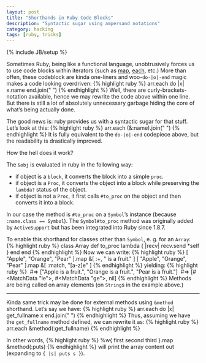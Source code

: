 ```yaml
---
layout: post
title: "Shorthands in Ruby Code Blocks"
description: "Syntactic sugar using ampersand notations"
category: hacking
tags: [ruby, tricks]
---
```

{% include JB/setup %}

Sometimes Ruby, being like a functional language, unobtrusively forces us to use
code blocks within iterators (such as [map](http://www.ruby-doc.org/core-1.9.3/Array.html#method-i-map), 
[each](http://www.ruby-doc.org/core-1.9.3/Array.html#method-i-each), etc.) More than offen, these codeblock
are kinda one-liners and woo-`do-|o|-end` magic makes a code looking overdriven:
{% highlight ruby %}
arr.each do |x|
  x.name
end.join(" ")
{% endhighlight %}
Well, there are curly-brackets-notation available, hence we may rewrite the code above within one line.
But there is still a lot of absolutely unnecessary garbage hiding the core of what’s being actually done.

The good news is: ruby provides us with a syntactic sugar for that stuff. Let’s look at this:
{% highlight ruby %}
arr.each (&:name).join(" ")
{% endhighlight %}
It is fully equivalent to the `do-|o|-end` codepiece above, but the readability is drastically improved.

How the hell does it work?

The `&obj` is evaluated in ruby in the following way:

 * if object is a `block`, it converts the block into a simple `proc`.
 * if object is a `Proc`, it converts the object into a block while preserving the `lambda?` status of the object.
 * if object is not a `Proc`, it first calls `#to_proc` on the object and then converts it into a block.

In our case 
the method is `#to_proc` on a `Symbol`’s instance (because `:name.class == Symbol`). The `Symbol#to_proc` method 
was originally added by `ActiveSupport` but has been integrated into Ruby since 1.8.7.

To enable this shorthand for classes other than `Symbol`, e. g. for an `Array`:
{% highlight ruby %}
class Array
  def to_proc
    lambda { |recv| recv.send *self }
  end
end
{% endhighlight %}
Now we can write:
{% highlight ruby %}
[ "Apple", "Orange", "Pear" ].map &[ :+, " is a fruit." ]
[ "Apple", "Orange", "Pear" ].map &[ :match, "[a-z]e" ]
{% endhighlight %}
yielding:
{% highlight ruby %}
 #⇒ ["Apple is a fruit.", "Orange is a fruit.", "Pear is a fruit."]
 #⇒ [#<MatchData "le">, #<MatchData "ge">, nil]
{% endhighlight %}
Methods are being called on array elements (on `String`s in the example above.)

----
Kinda same trick may be done for external methods using `&method` shorthand. Let’s say we have:
{% highlight ruby %}
arr.each do |x|
  get_fullname x
end.join(" ")
{% endhighlight %}
Thus, assuming we have the `get_fullname` method defined, we can rewrite it as:
{% highlight ruby %}
arr.each &method(:get_fullname)
{% endhighlight %}

In other words, 
{% highlight ruby %}
%w{ first second third }.map &method(:puts)
{% endhighlight %}
will print the array content out (expanding to `{ |s| puts s }`).
